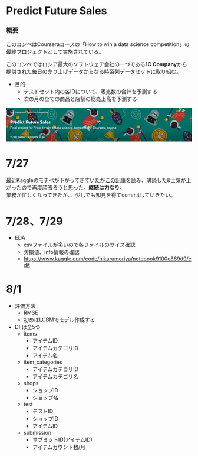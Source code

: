 # Predict Future Sales
### 概要
このコンペはCourseraコースの「How to win a data science competition」の最終プロジェクトとして実施されている。

このコンペではロシア最大のソフトウェア会社の一つである**1C Company**から提供された毎日の売り上げデータからなる時系列データセットに取り組む。

* 目的
    * テストセット内の各IDについて、販売数の合計を予測する
    * 次の月の全ての商品と店舗の総売上高を予測する

![](2022-07-27-22-03-58.png)

# 7/27
最近Kaggleのモチベが下がってきていたが[この記事](https://qiita.com/m-morohashi/items/de748dd6d4f04c34e8d8)を読み、購読した&士気が上がったので再度頑張ろうと思った。**継続は力なり**。  
業務が忙しくなってきたが、、少しでも知見を得てcommitしていきたい。

# 7/28、7/29
* EDA
    * csvファイルが多いので各ファイルのサイズ確認
    * 欠損値、info情報の確認
    * https://www.kaggle.com/code/hikarumoriya/notebook9100e869d9/edit

# 8/1
* 評価方法
    * RMSE
    * 初めはLGBMでモデル作成する
* DFは全5つ
    * items
        * アイテムID
        * アイテムカテゴリID
        * アイテム名
    * item_categories
        * アイテムカテゴリID
        * アイテムカテゴリ名
    * shops
        * ショップID
        * ショップ名
    * test
        * テストID
        * ショップID
        * アイテムID
    * submission
        * サブミットID(アイテムID)
        * アイテムカウント数/月